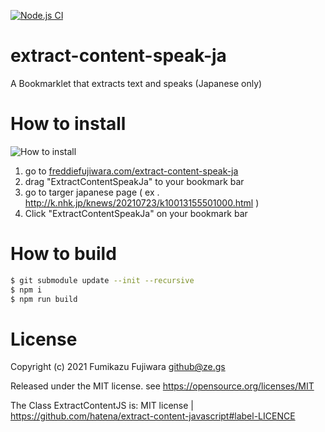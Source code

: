 [![Node.js CI](https://github.com/freddiefujiwara/extract-content-speak-ja/actions/workflows/node.js.yml/badge.svg)](https://github.com/freddiefujiwara/extract-content-speak-ja/actions/workflows/node.js.yml)
# extract-content-speak-ja
A Bookmarklet that extracts text and speaks (Japanese only)

# How to install
![How to install](https://freddiefujiwara.com/extract-content-speak-ja/HowToInstall.gif)
1. go to [freddiefujiwara.com/extract-content-speak-ja](https://freddiefujiwara.com/extract-content-speak-ja/)
2. drag "ExtractContentSpeakJa" to your bookmark bar
3. go to targer japanese page ( ex . http://k.nhk.jp/knews/20210723/k10013155501000.html )
4. Click "ExtractContentSpeakJa" on your bookmark bar

# How to build
```bash
$ git submodule update --init --recursive
$ npm i
$ npm run build
```

# License

Copyright (c) 2021 Fumikazu Fujiwara <github@ze.gs>

Released under the MIT license.
see https://opensource.org/licenses/MIT

The Class ExtractContentJS is:
MIT license | https://github.com/hatena/extract-content-javascript#label-LICENCE
